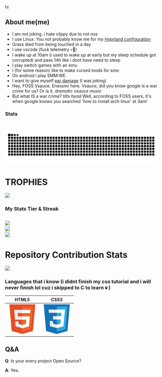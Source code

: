 hi

## About me(me)
- I am not joking, i hate clippy due to not oss
- I use Linux. You not probably know me for my [Hyprland configuration](https://github.com/enessmr/hyprmaterial3)
- Grass died from being touched in a day
- I use vscode (fuck telemetry 💀😤)
- I wake up at 10am (i used to wake up at early but my sleep schedule got corrupted) and pass 14h like i dont have need to sleep
- I play switch games with an emu
- I (for some reason) like to make cursed mods for smo
- On android i play SMM:WE
- I want to give myself [ear damage](https://www.tiktok.com/@theasmr.fairy/video/7512258047440424238?lang=en) (I was joking)
- Hey, FOSS Vsauce. Enessmr here. Vsauce, did you know google is a war crime for us? Or is it. *dramatic vsauce music*
- But what IS a war crime? *tilts head* Well, according to FOSS users, it's when google knows you searched 'how to install arch linux' at 3am!

<div>
  <h3>Stats</h3>
  <h2></h2>
</div>

<br>

<picture>
  <source media="(prefers-color-scheme: dark)" srcset="https://raw.githubusercontent.com/enessmr/enessmr/output/github-snake-dark.svg" />
  <source media="(prefers-color-scheme: light)" srcset="https://raw.githubusercontent.com/enessmr/enessmr/output/github-snake.svg" />
  <img alt="github-snake" src="https://raw.githubusercontent.com/enessmr/enessmr/output/github-snake.svg" />
</picture>

<h1>TROPHIES</h1>


![](https://github-profile-trophy.vercel.app/?username=enessmr&theme=shadow_green&no-frame=false&no-bg=true&margin-w=4)



<h3>My Stats Tier & Streak</h3>
<h2></h2>

![](https://github-readme-stats.vercel.app/api?username=enessmr&theme=shadow_green&hide_border=false&include_all_commits=false&count_private=false)<br/>
![](https://nirzak-streak-stats.vercel.app/?user=enessmr&theme=shadow_green&hide_border=false)<br/>
![](https://github-readme-stats.vercel.app/api/top-langs/?username=enessmr&theme=shadow_green&hide_border=false&include_all_commits=false&count_private=false&layout=compact)



# Repository Contribution Stats
![](https://github-contributor-stats.vercel.app/api?username=enessmr&limit=5&theme=dark&combine_all_yearly_contributions=true)


### Languages that i know (i didnt finish my css tutorial and i will never finish lol cuz i skipped to C to learn 💀 )
| HTML5 | CSS3 |
| ----- | ---- |
| <img src="https://github.com/devicons/devicon/blob/master/icons/html5/html5-original.svg" height="100" width="100"> | <img src="https://github.com/devicons/devicon/blob/master/icons/css3/css3-original.svg" height="100" width="100"> |


<div>
  <h2>Q&A</h2>
</div>
<b>Q</b>: Is your every project Open Source?


<b>A</b>: Yes.
